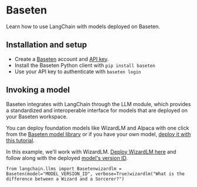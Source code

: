 Baseten
=======

Learn how to use LangChain with models deployed on Baseten.

Installation and setup[](#installation-and-setup "Direct link to Installation and setup")
------------------------------------------------------------------------------------------

*   Create a [Baseten](https://baseten.co) account and [API key](https://docs.baseten.co/settings/api-keys).
*   Install the Baseten Python client with `pip install baseten`
*   Use your API key to authenticate with `baseten login`

Invoking a model[](#invoking-a-model "Direct link to Invoking a model")
------------------------------------------------------------------------

Baseten integrates with LangChain through the LLM module, which provides a standardized and interoperable interface for models that are deployed on your Baseten workspace.

You can deploy foundation models like WizardLM and Alpaca with one click from the [Baseten model library](https://app.baseten.co/explore/) or if you have your own model, [deploy it with this tutorial](https://docs.baseten.co/deploying-models/deploy).

In this example, we'll work with WizardLM. [Deploy WizardLM here](https://app.baseten.co/explore/wizardlm) and follow along with the deployed [model's version ID](https://docs.baseten.co/managing-models/manage).

    from langchain.llms import Basetenwizardlm = Baseten(model="MODEL_VERSION_ID", verbose=True)wizardlm("What is the difference between a Wizard and a Sorcerer?")
